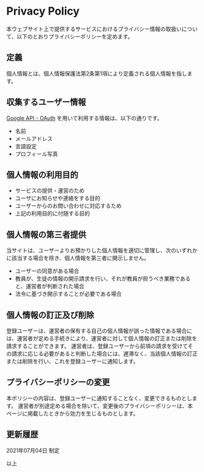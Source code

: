 # Privacy Policy

本ウェブサイト上で提供するサービスにおけるプライバシー情報の取扱いについて、以下のとおりプライバシーポリシーを定めます。

## 定義

個人情報とは、個人情報保護法第2条第1項により定義される個人情報を指します。

## 収集するユーザー情報

[Google API - OAuth](https://developers.google.com/identity/protocols/oauth2/policies) を用いて利用する情報は、以下の通りです。

- 名前
- メールアドレス
- 言語設定
- プロフィール写真

## 個人情報の利用目的

- サービスの提供・運営のため
- ユーザにお知らせや連絡をする目的
- ユーザーからのお問い合わせに対応するため
- 上記の利用目的に付随する目的

## 個人情報の第三者提供

当サイトは、ユーザーよりお預かりした個人情報を適切に管理し、次のいずれかに該当する場合を除き、個人情報を第三者に開示しません。

- ユーザーの同意がある場合
- 教員が、生徒の情報の開示請求を行い、それが教員が担うべき業務であると、運営者が判断された場合
- 法令に基づき開示することが必要である場合

## 個人情報の訂正及び削除

登録ユーザーは、運営者の保有する自己の個人情報が誤った情報である場合には、運営者が定める手続きにより、運営者に対して個人情報の訂正または削除を請求することができます。
運営者は、登録ユーザーから前項の請求を受けてその請求に応じる必要があると判断した場合には、遅滞なく、当該個人情報の訂正または削除を行い、これを登録ユーザーに通知します。

## プライバシーポリシーの変更

本ポリシーの内容は、登録ユーザーに通知することなく、変更できるものとします。 運営者が別途定める場合を除いて、変更後のプライバシーポリシーは、本ページに掲載したときから効力を生じるものとします。

## 更新履歴

2021年07月04日 制定

以上

